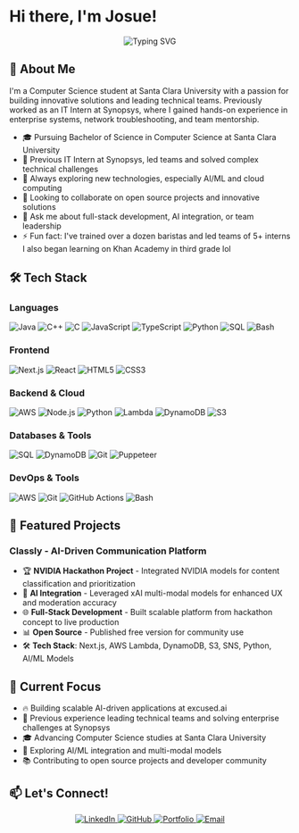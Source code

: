 # Hi there, I'm Josue!

<div align="center">
  <img src="https://readme-typing-svg.herokuapp.com?font=Fira+Code&pause=1000&color=6366F1&center=true&vCenter=true&width=435&lines=Computer+Science+Student;Full+Stack+Developer;AI+Enthusiast;Team+Leader" alt="Typing SVG" />
</div>

## 🚀 About Me

I'm a Computer Science student at Santa Clara University with a passion for building innovative solutions and leading technical teams. Previously worked as an IT Intern at Synopsys, where I gained hands-on experience in enterprise systems, network troubleshooting, and team mentorship.

- 🎓 Pursuing Bachelor of Science in Computer Science at Santa Clara University
- 💼 Previous IT Intern at Synopsys, led teams and solved complex technical challenges
- 🌱 Always exploring new technologies, especially AI/ML and cloud computing
- 👯 Looking to collaborate on open source projects and innovative solutions
- 💬 Ask me about full-stack development, AI integration, or team leadership
- ⚡ Fun fact: I've trained over a dozen baristas and led teams of 5+ interns
I also began learning on Khan Academy in third grade lol

## 🛠️ Tech Stack

### Languages
![Java](https://img.shields.io/badge/Java-ED8B00?style=for-the-badge&logo=java&logoColor=white)
![C++](https://img.shields.io/badge/C%2B%2B-00599C?style=for-the-badge&logo=c%2B%2B&logoColor=white)
![C](https://img.shields.io/badge/C-00599C?style=for-the-badge&logo=c&logoColor=white)
![JavaScript](https://img.shields.io/badge/JavaScript-F7DF1E?style=for-the-badge&logo=javascript&logoColor=black)
![TypeScript](https://img.shields.io/badge/TypeScript-007ACC?style=for-the-badge&logo=typescript&logoColor=white)
![Python](https://img.shields.io/badge/Python-3776AB?style=for-the-badge&logo=python&logoColor=white)
![SQL](https://img.shields.io/badge/SQL-336791?style=for-the-badge&logo=postgresql&logoColor=white)
![Bash](https://img.shields.io/badge/Bash-4EAA25?style=for-the-badge&logo=gnu-bash&logoColor=white)

### Frontend
![Next.js](https://img.shields.io/badge/Next.js-000000?style=for-the-badge&logo=next.js&logoColor=white)
![React](https://img.shields.io/badge/React-20232A?style=for-the-badge&logo=react&logoColor=61DAFB)
![HTML5](https://img.shields.io/badge/HTML5-E34F26?style=for-the-badge&logo=html5&logoColor=white)
![CSS3](https://img.shields.io/badge/CSS3-1572B6?style=for-the-badge&logo=css3&logoColor=white)

### Backend & Cloud
![AWS](https://img.shields.io/badge/AWS-232F3E?style=for-the-badge&logo=amazon-aws&logoColor=white)
![Node.js](https://img.shields.io/badge/Node.js-43853D?style=for-the-badge&logo=node.js&logoColor=white)
![Python](https://img.shields.io/badge/Python-3776AB?style=for-the-badge&logo=python&logoColor=white)
![Lambda](https://img.shields.io/badge/AWS_Lambda-FF9900?style=for-the-badge&logo=aws-lambda&logoColor=white)
![DynamoDB](https://img.shields.io/badge/Amazon_DynamoDB-4053D6?style=for-the-badge&logo=amazon-dynamodb&logoColor=white)
![S3](https://img.shields.io/badge/Amazon_S3-569A31?style=for-the-badge&logo=amazon-s3&logoColor=white)

### Databases & Tools
![SQL](https://img.shields.io/badge/SQL-336791?style=for-the-badge&logo=postgresql&logoColor=white)
![DynamoDB](https://img.shields.io/badge/Amazon_DynamoDB-4053D6?style=for-the-badge&logo=amazon-dynamodb&logoColor=white)
![Git](https://img.shields.io/badge/Git-F05032?style=for-the-badge&logo=git&logoColor=white)
![Puppeteer](https://img.shields.io/badge/Puppeteer-40B5A4?style=for-the-badge&logo=puppeteer&logoColor=white)

### DevOps & Tools
![AWS](https://img.shields.io/badge/AWS-232F3E?style=for-the-badge&logo=amazon-aws&logoColor=white)
![Git](https://img.shields.io/badge/Git-F05032?style=for-the-badge&logo=git&logoColor=white)
![GitHub Actions](https://img.shields.io/badge/GitHub_Actions-2088FF?style=for-the-badge&logo=github-actions&logoColor=white)
![Bash](https://img.shields.io/badge/Bash-4EAA25?style=for-the-badge&logo=gnu-bash&logoColor=white)


## 🚀 Featured Projects

### Classly - AI-Driven Communication Platform
- 🏆 **NVIDIA Hackathon Project** - Integrated NVIDIA models for content classification and prioritization
- 🤖 **AI Integration** - Leveraged xAI multi-modal models for enhanced UX and moderation accuracy
- 🌐 **Full-Stack Development** - Built scalable platform from hackathon concept to live production
- 📊 **Open Source** - Published free version for community use
- 🛠️ **Tech Stack**: Next.js, AWS Lambda, DynamoDB, S3, SNS, Python, AI/ML Models

## 🎯 Current Focus
- 🔥 Building scalable AI-driven applications at excused.ai
- 💼 Previous experience leading technical teams and solving enterprise challenges at Synopsys
- 🎓 Advancing Computer Science studies at Santa Clara University
- 🤖 Exploring AI/ML integration and multi-modal models
- 📚 Contributing to open source projects and developer community

## 📫 Let's Connect!

<div align="center">
  <a href="https://linkedin.com/in/josuediazfl" target="_blank">
    <img src="https://img.shields.io/badge/LinkedIn-0077B5?style=for-the-badge&logo=linkedin&logoColor=white" alt="LinkedIn" />
  </a>
  <a href="https://github.com/josuediazflores" target="_blank">
    <img src="https://img.shields.io/badge/GitHub-100000?style=for-the-badge&logo=github&logoColor=white" alt="GitHub" />
  </a>
  <a href="https://www.josuediazflores.com/" target="_blank">
    <img src="https://img.shields.io/badge/Portfolio-FF5722?style=for-the-badge&logo=google-chrome&logoColor=white" alt="Portfolio" />
  </a>
  <a href="mailto:josue@josuediazflores.com">
    <img src="https://img.shields.io/badge/Email-D14836?style=for-the-badge&logo=gmail&logoColor=white" alt="Email" />
  </a>
</div>

